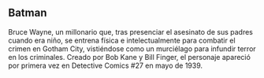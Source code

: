 ## Batman
Bruce Wayne, un millonario que, tras presenciar el asesinato de sus padres cuando era niño, se entrena física e intelectualmente para combatir el crimen en Gotham City, vistiéndose como un murciélago para infundir terror en los criminales. 
Creado por Bob Kane y Bill Finger, el personaje apareció por primera vez en Detective Comics #27 en mayo de 1939. 
